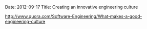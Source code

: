 Date: 2012-09-17
Title: Creating an innovative engineering culture

http://www.quora.com/Software-Engineering/What-makes-a-good-engineering-culture